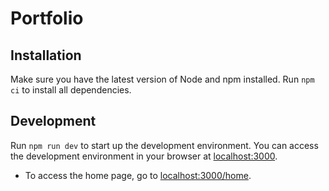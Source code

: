 # Portfolio

## Installation

Make sure you have the latest version of Node and npm installed. Run `npm ci` to install all dependencies.

## Development

Run `npm run dev` to start up the development environment. You can access the development environment in your browser at [localhost:3000](http://localhost:3000).

- To access the home page, go to [localhost:3000/home](http://localhost:3000/home).

